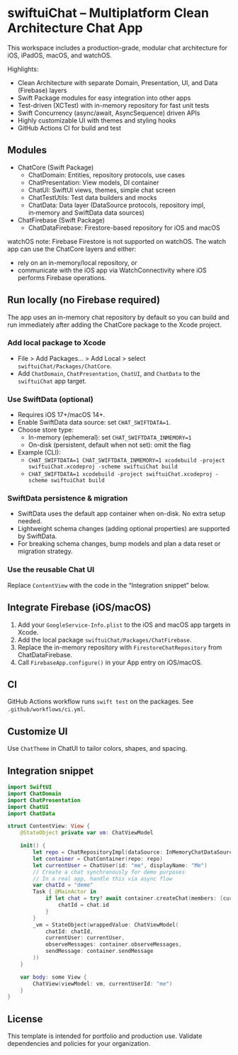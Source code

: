 # swiftuiChat – Multiplatform Clean Architecture Chat App

This workspace includes a production-grade, modular chat architecture for iOS, iPadOS, macOS, and watchOS.

Highlights:
- Clean Architecture with separate Domain, Presentation, UI, and Data (Firebase) layers
- Swift Package modules for easy integration into other apps
- Test-driven (XCTest) with in-memory repository for fast unit tests
- Swift Concurrency (async/await, AsyncSequence) driven APIs
- Highly customizable UI with themes and styling hooks
- GitHub Actions CI for build and test

## Modules

- ChatCore (Swift Package)
  - ChatDomain: Entities, repository protocols, use cases
  - ChatPresentation: View models, DI container
  - ChatUI: SwiftUI views, themes, simple chat screen
  - ChatTestUtils: Test data builders and mocks
  - ChatData: Data layer (DataSource protocols, repository impl, in‑memory and SwiftData data sources)
- ChatFirebase (Swift Package)
  - ChatDataFirebase: Firestore-based repository for iOS and macOS

watchOS note: Firebase Firestore is not supported on watchOS. The watch app can use the ChatCore layers and either:
- rely on an in-memory/local repository, or
- communicate with the iOS app via WatchConnectivity where iOS performs Firebase operations.

## Run locally (no Firebase required)
The app uses an in-memory chat repository by default so you can build and run immediately after adding the ChatCore package to the Xcode project.

### Add local package to Xcode
- File > Add Packages… > Add Local > select `swiftuiChat/Packages/ChatCore`.
- Add `ChatDomain`, `ChatPresentation`, `ChatUI`, and `ChatData` to the `swiftuiChat` app target.

### Use SwiftData (optional)
- Requires iOS 17+/macOS 14+.
- Enable SwiftData data source: set `CHAT_SWIFTDATA=1`.
- Choose store type:
  - In-memory (ephemeral): set `CHAT_SWIFTDATA_INMEMORY=1`
  - On-disk (persistent, default when not set): omit the flag
- Example (CLI):
  - `CHAT_SWIFTDATA=1 CHAT_SWIFTDATA_INMEMORY=1 xcodebuild -project swiftuiChat.xcodeproj -scheme swiftuiChat build`
  - `CHAT_SWIFTDATA=1 xcodebuild -project swiftuiChat.xcodeproj -scheme swiftuiChat build`

### SwiftData persistence & migration
- SwiftData uses the default app container when on-disk. No extra setup needed.
- Lightweight schema changes (adding optional properties) are supported by SwiftData.
- For breaking schema changes, bump models and plan a data reset or migration strategy.

### Use the reusable Chat UI
Replace `ContentView` with the code in the “Integration snippet” below.

## Integrate Firebase (iOS/macOS)
1. Add your `GoogleService-Info.plist` to the iOS and macOS app targets in Xcode.
2. Add the local package `swiftuiChat/Packages/ChatFirebase`.
3. Replace the in-memory repository with `FirestoreChatRepository` from ChatDataFirebase.
4. Call `FirebaseApp.configure()` in your App entry on iOS/macOS.

## CI
GitHub Actions workflow runs `swift test` on the packages. See `.github/workflows/ci.yml`.

## Customize UI
Use `ChatTheme` in ChatUI to tailor colors, shapes, and spacing.

## Integration snippet
```swift
import SwiftUI
import ChatDomain
import ChatPresentation
import ChatUI
import ChatData

struct ContentView: View {
    @StateObject private var vm: ChatViewModel

    init() {
        let repo = ChatRepositoryImpl(dataSource: InMemoryChatDataSource())
        let container = ChatContainer(repo: repo)
        let currentUser = ChatUser(id: "me", displayName: "Me")
        // Create a chat synchronously for demo purposes
        // In a real app, handle this via async flow
        var chatId = "demo"
        Task { @MainActor in
            if let chat = try? await container.createChat(members: [currentUser]) {
                chatId = chat.id
            }
        }
        _vm = StateObject(wrappedValue: ChatViewModel(
            chatId: chatId,
            currentUser: currentUser,
            observeMessages: container.observeMessages,
            sendMessage: container.sendMessage
        ))
    }

    var body: some View {
        ChatView(viewModel: vm, currentUserId: "me")
    }
}
```

## License
This template is intended for portfolio and production use. Validate dependencies and policies for your organization.
